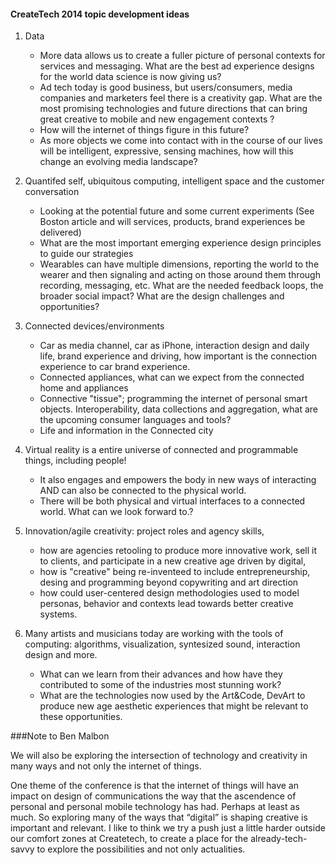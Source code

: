 #### CreateTech 2014 topic development ideas

1. Data
	* More data allows us to create a fuller picture of personal contexts for services and messaging. What are the best ad experience designs for the world data science is now giving us?
	- Ad tech today is good business, but users/consumers, media companies and marketers feel there is a creativity gap. What are the most promising technologies and future directions that can bring great creative to mobile and new engagement contexts ?
	- How will the internet of things figure in this future?
	- As more objects we come into contact with in the course of our lives will be intelligent, expressive, sensing machines, how will this change an evolving media landscape?


2. Quantifed self, ubiquitous computing, intelligent space and the customer conversation
	- Looking at the potential future and some current experiments (See Boston article and  will services, products, brand experiences be delivered)
	- What are the most important emerging experience design principles to guide our strategies
	- Wearables can have multiple dimensions, reporting the world to the wearer and then signaling and acting on those around them through recording, messaging, etc. What are the needed feedback loops, the broader social impact?
What are the design challenges and opportunities? 

3. Connected devices/environments
	- Car as media channel, car as iPhone, interaction design and daily life, brand experience and driving, how important is the connection experience to car brand experience.
	- Connected appliances, what can we expect from the connected home and appliances
	-  Connective "tissue"; programming the internet of personal smart objects. Interoperability, data collections and aggregation, what are the upcoming consumer languages and tools?
	- Life and information in the Connected city


4. Virtual reality is a entire universe of connected and programmable things, including people!
	-  It also engages and empowers the body in new ways of interacting AND can also be connected to the physical world. 
	- There will be both physical and virtual interfaces to a connected world. What can we look forward to.?

4. Innovation/agile creativity: project roles and agency skills,
	- how are agencies retooling to produce more innovative work, sell it to clients, and participate in a new creative age driven by digital, 
	- how is "creative" being re-inventeed to include entrepreneurship, desing and programming beyond copywriting and art direction
	- how could user-centered design methodologies  used to model personas, behavior and contexts lead towards better creative systems. 


5. Many artists and musicians today are working with the tools of computing: algorithms, visualization, syntesized sound, interaction design and more. 
	- What can we learn from their advances and how have they contributed to some of the industries most stunning work?
	- What are the technologies now used by the Art&Code, DevArt to produce new age aesthetic experiences that might be relevant to these opportunities.

###Note to Ben Malbon

We will also be exploring the intersection of technology and creativity in many ways and not only the internet of things.

One theme of the conference is that the internet of things will have an impact on design of communications the way that the ascendence of personal and personal mobile technology has had. Perhaps at least as much. So exploring many of the ways that “digital” is shaping creative is important and relevant. I like to think we try a push just a little harder outside our comfort zones at Createtech, to create a place for the already-tech-savvy to explore the possibilities and not only actualities.

